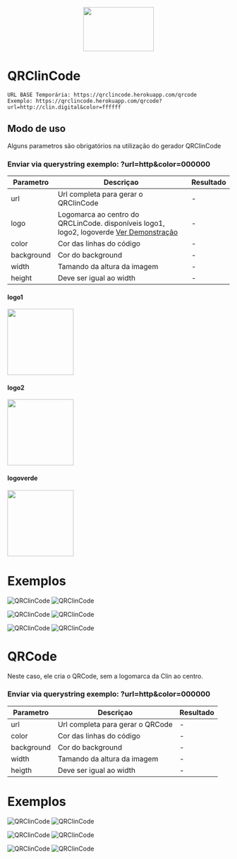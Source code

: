 <p align="center" id="topo">
  <img width="160" height="100" src="https://i.imgur.com/MvoZC9d.png">
</p>

# QRClinCode

```Shel
URL BASE Temporária: https://qrclincode.herokuapp.com/qrcode 
Exemplo: https://qrclincode.herokuapp.com/qrcode?url=http://clin.digital&color=ffffff
```

## Modo de uso

Alguns parametros são obrigatórios na utilização do gerador QRClinCode

### Enviar via querystring exemplo: ?url=http&color=000000

Parametro   | Descriçao | Resultado
------|------|---------
url | Url completa para gerar o QRClinCode | -
logo | Logomarca ao centro do QRCLinCode. disponíveis logo1, logo2, logoverde [Ver Demonstração]() | -
color | Cor das linhas do código | -
background | Cor do background | -
width | Tamando da altura da imagem | -
height | Deve ser igual ao width | -


#### logo1
<img width="150" src="https://qrclincode.herokuapp.com/images/icons/logo1.png">

#### logo2
<img width="150" src="https://qrclincode.herokuapp.com/images/icons/logo2.png">

#### logoverde
<img width="150" src="https://qrclincode.herokuapp.com/images/icons/logoverde.png">



# Exemplos
![QRClinCode](https://qrclincode.herokuapp.com/qrcode/logo/logo1?url=https://clin.digital&color=2F9681&background=ffffff&width=150&heigth=150)
![QRClinCode](https://qrclincode.herokuapp.com/qrcode/logo/logo1?url=https://clin.digital&color=FFFFFF&background=2F9681&width=150&heigth=150)

![QRClinCode](https://qrclincode.herokuapp.com/qrcode/logo/logo2?url=https://clin.digital&color=2F9681&background=ffffff&width=150&heigth=150)
![QRClinCode](https://qrclincode.herokuapp.com/qrcode/logo/logo2?url=https://clin.digital&color=FFFFFF&background=2F9681&width=150&heigth=150)


![QRClinCode](https://qrclincode.herokuapp.com/qrcode/logo/logo1?url=https://clin.digital&color=000000&background=ffffff&width=150&heigth=150)
![QRClinCode](https://qrclincode.herokuapp.com/qrcode/logo/logo2?url=https://clin.digital&color=000000&background=ffffff&width=150&heigth=150)






# QRCode
Neste caso, ele cria o QRCode, sem a logomarca da Clin ao centro.
### Enviar via querystring exemplo: ?url=http&color=000000

Parametro   | Descriçao | Resultado
------|------|---------
url | Url completa para gerar o QRCode | -
color | Cor das linhas do código | -
background | Cor do background | -
width | Tamando da altura da imagem | -
heigth | Deve ser igual ao width | -





# Exemplos
![QRClinCode](https://qrclincode.herokuapp.com/qrcode?url=https://clin.digital&color=2F9681&background=ffffff&width=150&heigth=150)
![QRClinCode](https://qrclincode.herokuapp.com/qrcode/?url=https://clin.digital&color=FFFFFF&background=2F9681&width=150&heigth=150)

![QRClinCode](https://qrclincode.herokuapp.com/qrcode?url=https://clin.digital&color=2F9681&background=ffffff&width=150&heigth=150)
![QRClinCode](https://qrclincode.herokuapp.com/qrcode?url=https://clin.digital&color=FFFFFF&background=2F9681&width=150&heigth=150)


![QRClinCode](https://qrclincode.herokuapp.com/qrcode?url=https://clin.digital&color=000000&background=ffffff&width=150&heigth=150)
![QRClinCode](https://qrclincode.herokuapp.com/qrcode?url=https://clin.digital&color=000000&background=ffffff&width=150&heigth=150)
